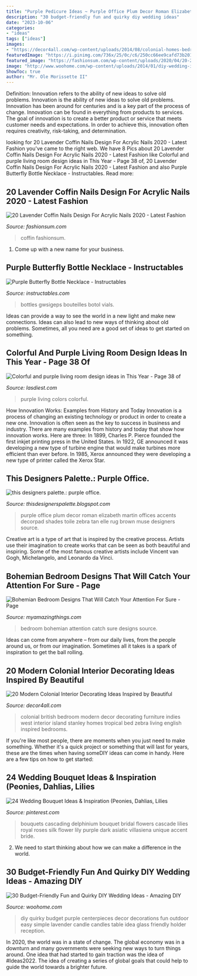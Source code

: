 ```yaml
---
title: "Purple Pedicure Ideas ~ Purple Office Plum Decor Roman Elizabeth Martin Offices Accents Decorpad Shades Toile Zebra Tan Elle Rug Brown Muse Designers Source"
description: "30 budget-friendly fun and quirky diy wedding ideas"
date: "2023-10-06"
categories:
- "ideas"
tags: ["ideas"]
images:
- "https://decor4all.com/wp-content/uploads/2014/08/colonial-homes-bedroom-decorating-ideas-8.jpg"
featuredImage: "https://i.pinimg.com/736x/25/0c/c6/250cc66ee9cafd73b201e4afed9d213e.jpg"
featured_image: "https://fashionsum.com/wp-content/uploads/2020/04/20-2.jpg"
image: "http://www.woohome.com/wp-content/uploads/2014/01/diy-wedding-ideas-26.jpg"
ShowToc: true
author: "Mr. Ole Morissette II"
---
```



Definition: Innovation refers to the ability of new ideas to solve old problems.
Innovation is the ability of new ideas to solve old problems. Innovation has been around for centuries and is a key part of the process of change. Innovation can be found in everything from products to services. The goal of innovation is to create a better product or service that meets customer needs and expectations. In order to achieve this, innovation often requires creativity, risk-taking, and determination.

	

		
looking for 20 Lavender Coffin Nails Design For Acrylic Nails 2020 - Latest Fashion you've came to the right web. We have 8 Pics about 20 Lavender Coffin Nails Design For Acrylic Nails 2020 - Latest Fashion like Colorful and purple living room design ideas in This Year - Page 38 of, 20 Lavender Coffin Nails Design For Acrylic Nails 2020 - Latest Fashion and also Purple Butterfly Bottle Necklace - Instructables. Read more:
		
    
## 20 Lavender Coffin Nails Design For Acrylic Nails 2020 - Latest Fashion

<img loading=lazy src="https://fashionsum.com/wp-content/uploads/2020/04/20-2.jpg" onerror="this.onerror=null;this.src='https://tse2.mm.bing.net/th?id=OIP.D1lfQkeKdCTXJk4ttg_CWwHaKk&amp;pid=15.1';" alt="20 Lavender Coffin Nails Design For Acrylic Nails 2020 - Latest Fashion">

_Source: fashionsum.com_

>coffin fashionsum. 

	

1. Come up with a new name for your business.

    
## Purple Butterfly Bottle Necklace - Instructables

<img loading=lazy src="https://content.instructables.com/ORIG/F47/HA8F/HFD1JCR1/F47HA8FHFD1JCR1.jpg?auto=webp&amp;frame=1&amp;width=2100" onerror="this.onerror=null;this.src='https://tse1.mm.bing.net/th?id=OIP.cBH-lxgyZa6jKEotDqD6XAHaKK&amp;pid=15.1';" alt="Purple Butterfly Bottle Necklace - Instructables">

_Source: instructables.com_

>bottles gwsigeps bouteilles botol vials. 

	

Ideas can provide a way to see the world in a new light and make new connections. Ideas can also lead to new ways of thinking about old problems. Sometimes, all you need are a good set of ideas to get started on something.

    
## Colorful And Purple Living Room Design Ideas In This Year - Page 38 Of

<img loading=lazy src="https://www.lasdiest.com/wp-content/uploads/2020/03/Colorful-and-purple-living-room-design-ideas-in-This-Year-17.jpg" onerror="this.onerror=null;this.src='https://tse4.mm.bing.net/th?id=OIP.IKA6V1SQmhrimF2Qt1nckAHaLH&amp;pid=15.1';" alt="Colorful and purple living room design ideas in This Year - Page 38 of">

_Source: lasdiest.com_

>purple living colors colorful. 

	

How Innovation Works: Examples from History and Today
Innovation is a process of changing an existing technology or product in order to create a new one. Innovation is often seen as the key to success in business and industry. There are many examples from history and today that show how innovation works. Here are three: 
In 1899, Charles P. Pierce founded the first inkjet printing press in the United States.
In 1922, GE announced it was developing a new type of turbine engine that would make turbines more efficient than ever before. 
In 1985, Xerox announced they were developing a new type of printer called the Xerox Star.

    
## This Designers Palette.: Purple Office.

<img loading=lazy src="http://3.bp.blogspot.com/-03mae5dWPCM/TuDliJuuubI/AAAAAAAABVM/TX1ttiBLAyA/s1600/decorpad2.jpg" onerror="this.onerror=null;this.src='https://tse3.mm.bing.net/th?id=OIP.ZykFUF_p70xD_uAZk_zaGAAAAA&amp;pid=15.1';" alt="this designers palette.: purple office.">

_Source: thisdesignerspalette.blogspot.com_

>purple office plum decor roman elizabeth martin offices accents decorpad shades toile zebra tan elle rug brown muse designers source. 

	

Creative art is a type of art that is inspired by the creative process. Artists use their imagination to create works that can be seen as both beautiful and inspiring. Some of the most famous creative artists include Vincent van Gogh, Michelangelo, and Leonardo da Vinci.

    
## Bohemian Bedroom Designs That Will Catch Your Attention For Sure - Page

<img loading=lazy src="https://myamazingthings.com/wp-content/uploads/2017/05/bohemian-bedroom-9.jpg" onerror="this.onerror=null;this.src='https://tse4.mm.bing.net/th?id=OIP.Y7hVA1rKE8w1PwD62Ec8fQHaLH&amp;pid=15.1';" alt="Bohemian Bedroom Designs That Will Catch Your Attention For Sure - Page">

_Source: myamazingthings.com_

>bedroom bohemian attention catch sure designs source. 

	

Ideas can come from anywhere – from our daily lives, from the people around us, or from our imagination. Sometimes all it takes is a spark of inspiration to get the ball rolling.

    
## 20 Modern Colonial Interior Decorating Ideas Inspired By Beautiful

<img loading=lazy src="https://decor4all.com/wp-content/uploads/2014/08/colonial-homes-bedroom-decorating-ideas-8.jpg" onerror="this.onerror=null;this.src='https://tse1.mm.bing.net/th?id=OIP.xBUUIpX4CTNGRqWaVwIIBgHaJ3&amp;pid=15.1';" alt="20 Modern Colonial Interior Decorating Ideas Inspired by Beautiful">

_Source: decor4all.com_

>colonial british bedroom modern decor decorating furniture indies west interior island stanley homes tropical bed zebra living english inspired bedrooms. 

	

If you're like most people, there are moments when you just need to make something. Whether it's a quick project or something that will last for years, these are the times when having someDIY ideas can come in handy. Here are a few tips on how to get started:

    
## 24 Wedding Bouquet Ideas &amp; Inspiration (Peonies, Dahlias, Lilies

<img loading=lazy src="https://i.pinimg.com/736x/25/0c/c6/250cc66ee9cafd73b201e4afed9d213e.jpg" onerror="this.onerror=null;this.src='https://tse3.mm.bing.net/th?id=OIP.rCfRv0d8sQnr8kUoVgpOowHaLH&amp;pid=15.1';" alt="24 Wedding Bouquet Ideas &amp; Inspiration (Peonies, Dahlias, Lilies">

_Source: pinterest.com_

>bouquets cascading delphinium bouquet bridal flowers cascade lilies royal roses silk flower lily purple dark asiatic villasiena unique accent bride. 

	

2. We need to start thinking about how we can make a difference in the world.

    
## 30 Budget-Friendly Fun And Quirky DIY Wedding Ideas - Amazing DIY

<img loading=lazy src="http://www.woohome.com/wp-content/uploads/2014/01/diy-wedding-ideas-26.jpg" onerror="this.onerror=null;this.src='https://tse2.mm.bing.net/th?id=OIP.MOcZa_GFVqs3W-8gzIxaZwHaLH&amp;pid=15.1';" alt="30 Budget-Friendly Fun and Quirky DIY Wedding Ideas - Amazing DIY">

_Source: woohome.com_

>diy quirky budget purple centerpieces decor decorations fun outdoor easy simple lavender candle candles table idea glass friendly holder reception. 

	

In 2020, the world was in a state of change. The global economy was in a downturn and many governments were seeking new ways to turn things around. One idea that had started to gain traction was the idea of #Ideas2022. The idea of creating a series of global goals that could help to guide the world towards a brighter future.

